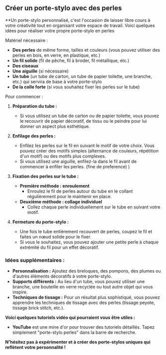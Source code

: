 ## Créer un porte-stylo avec des perles 

**Un porte-stylo personnalisé, c'est l'occasion de laisser libre cours à votre créativité tout en organisant votre espace de travail. Voici quelques idées pour réaliser votre propre porte-stylo en perles

 Matériel nécessaire :

* **Des perles** de même forme, tailles et couleurs (vous pouvez utiliser des perles en bois, en verre, en plastique, etc.)
* **Un fil solide** (fil de pêche, fil à broder, fil métallique, etc.)
* **Des ciseaux**
* **Une aiguille** (si nécessaire)
* **Un tube** (un tube de carton, un tube de papier toilette, une branche, etc.) qui servira de base à votre porte-stylo
* **De la colle forte** (si vous souhaitez fixer les perles sur le tube)

Pour commencer : 

1. **Préparation du tube :**
   * Si vous utilisez un tube de carton ou de papier toilette, vous pouvez le recouvrir de papier décoratif, de tissu ou le peindre pour lui donner un aspect plus esthétique.

2. **Enfilage des perles :**
   * Enfilez les perles sur le fil en suivant le motif de votre choix. Vous pouvez créer des motifs simples (alternance de couleurs, répétition d'un motif) ou des motifs plus complexes.
   * Si vous utilisez une aiguille, enfilez-la dans le fil avant de commencer à enfiler les perles. (fine de preference)
   )

3. **Fixation des perles sur le tube :**
   * **Première méthode : enroulement**
     * Enroulez le fil de perles autour du tube en le collant régulièrement pour le maintenir en place.
   * **Deuxième méthode : collage individuel**
     * Collez chaque perle individuellement sur le tube en suivant votre motif.

4. **Fermeture du porte-stylo :**
   * Une fois le tube entièrement recouvert de perles, coupez le fil et faites un nœud solide pour le fixer.
   * Si vous le souhaitez, vous pouvez ajouter une petite perle à chaque extrémité du fil pour un effet décoratif.

### Idées supplémentaires :

* **Personnalisation :** Ajoutez des breloques, des pompons, des plumes ou d'autres éléments décoratifs à votre porte-stylo.
* **Supports différents :** Au lieu d'un tube, vous pouvez utiliser une branche, une bouteille en verre recyclée ou tout autre objet qui vous inspire.
* **Techniques de tissage :** Pour un résultat plus sophistiqué, vous pouvez apprendre les techniques de tissage avec des perles (tissage peyote, tissage brick stitch, etc.).

**Voici quelques tutoriels vidéo qui pourraient vous être utiles :**
* **YouTube** est une mine d'or pour trouver des tutoriels détaillés. Tapez simplement "porte-stylo perles" dans la barre de recherche.

**N'hésitez pas à expérimenter et à créer des porte-stylos uniques qui reflètent votre personnalité !**



